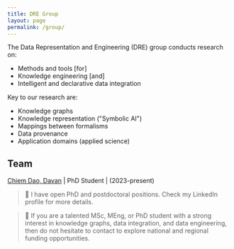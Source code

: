 ```yaml
---
title: DRE Group
layout: page
permalink: /group/
---
```


The Data Representation and Engineering (DRE) group conducts research on: 
- Methods and tools [for] 
- Knowledge engineering [and]
- Intelligent and declarative data integration 

Key to our research are:
- Knowledge graphs
- Knowledge representation ("Symbolic AI")
- Mappings between formalisms
- Data provenance
- Application domains (applied science)

## Team

[Chiem Dao, Davan](https://www.fsa.uliege.be/cms/c_3141277/fr/fsa-repertoire?uid=u242835) | PhD Student | (2023-present)

> 📣 I have open PhD and postdoctoral positions. Check my LinkedIn profile for more details.

> 📣 If you are a talented MSc, MEng, or PhD student with a strong interest in knowledge graphs, data integration, and data engineering, then do not hesitate to contact to explore national and regional funding opportunities.

